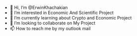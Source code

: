 - 👋 Hi, I’m @ErwinKhachakian
- 👀 I’m interested in Economic And Scientific Project
- 🌱 I’m currently learning about Crypto and Economic Project
- 💞️ I’m looking to collaborate on My Project 
- 📫 How to reach me by my outlook mail                                                                         

<!---
ErwinKhachakian/ErwinKhachakian is a ✨ special ✨ repository because its `README.md` (this file) appears on your GitHub profile.
You can click the Preview link to take a look at your changes.
--->
